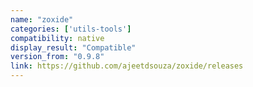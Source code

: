 ```yaml
---
name: "zoxide"
categories: ['utils-tools']
compatibility: native
display_result: "Compatible"
version_from: "0.9.8"
link: https://github.com/ajeetdsouza/zoxide/releases
---
```

